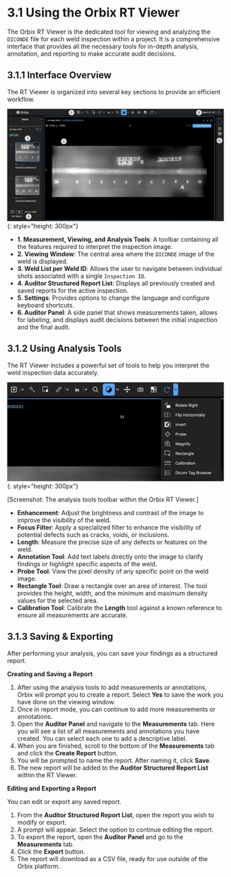 # 3.1 Using the Orbix RT Viewer

The Orbix RT Viewer is the dedicated tool for viewing and analyzing the `DICONDE` file for each weld inspection within a project. It is a comprehensive interface that provides all the necessary tools for in-depth analysis, annotation, and reporting to make accurate audit decisions.

## 3.1.1 Interface Overview

The RT Viewer is organized into several key sections to provide an efficient workflow.

![rt-viewer-overview](../assets/orbix-rt-viewer.png){: style="height: 300px"}

* **1. Measurement, Viewing, and Analysis Tools**: A toolbar containing all the features required to interpret the inspection image.
* **2. Viewing Window**: The central area where the `DICONDE` image of the weld is displayed.
* **3. Weld List per Weld ID**: Allows the user to navigate between individual shots associated with a single `Inspection ID`.
* **4. Auditor Structured Report List**: Displays all previously created and saved reports for the active inspection.
* **5. Settings**: Provides options to change the language and configure keyboard shortcuts.
* **6. Auditor Panel**: A side panel that shows measurements taken, allows for labeling, and displays audit decisions between the initial inspection and the final audit.


## 3.1.2 Using Analysis Tools

The RT Viewer includes a powerful set of tools to help you interpret the weld inspection data accurately.

![orbix-rt-viewer-tools](../assets/orbix-rt-viewer-tools.png){: style="height: 300px"}

[Screenshot: The analysis tools toolbar within the Orbix RT Viewer.]

* **Enhancement**: Adjust the brightness and contrast of the image to improve the visibility of the weld.
* **Focus Filter**: Apply a specialized filter to enhance the visibility of potential defects such as cracks, voids, or inclusions.
* **Length**: Measure the precise size of any defects or features on the weld.
* **Annotation Tool**: Add text labels directly onto the image to clarify findings or highlight specific aspects of the weld.
* **Probe Tool**: View the pixel density of any specific point on the weld image.
* **Rectangle Tool**: Draw a rectangle over an area of interest. The tool provides the height, width, and the minimum and maximum density values for the selected area.
* **Calibration Tool**: Calibrate the **Length** tool against a known reference to ensure all measurements are accurate.

## 3.1.3 Saving & Exporting

After performing your analysis, you can save your findings as a structured report.

**Creating and Saving a Report**

1.  After using the analysis tools to add measurements or annotations, Orbix will prompt you to create a report. Select **Yes** to save the work you have done on the viewing window.
2.  Once in report mode, you can continue to add more measurements or annotations.
3.  Open the **Auditor Panel** and navigate to the **Measurements** tab. Here you will see a list of all measurements and annotations you have created. You can select each one to add a descriptive label.
4.  When you are finished, scroll to the bottom of the **Measurements** tab and click the **Create Report** button.
5.  You will be prompted to name the report. After naming it, click **Save**.
6.  The new report will be added to the **Auditor Structured Report List** within the RT Viewer.

**Editing and Exporting a Report**

You can edit or export any saved report.

1.  From the **Auditor Structured Report List**, open the report you wish to modify or export.
2.  A prompt will appear. Select the option to continue editing the report.
3.  To export the report, open the **Auditor Panel** and go to the **Measurements** tab.
4.  Click the **Export** button.
5.  The report will download as a CSV file, ready for use outside of the Orbix platform.


<!-- ## Interface Overview

![rt-viewer-overview](../assets/orbix-rt-viewer.png)

| Number | Name | Function | Component |
| :-------: | :-----: | :-----: | :------: |
| 1 | Viewer Tools | Viewing, measurement, & analysis tools to aid in inspecting welds | ![viewer-tools](../assets/viewer-tools.png){: style="width: 300px"} |
| 2 | DICONDE Viewing Window | DICONDE viewing window for user to see and inspect file | ![diconde-viewing-window](../assets/diconde-viewing-window.png){: style="height: 100px"} |
| 3 | Weld List | View Welds within a single Weld ID | ![weld-list](../assets/weld-list.png){: style="height: 100px"} |
| 4 | Structured Report List | Shows the list of structed reports that have been created for Weld ID | ![structured-report-list](../assets/structured-report-list.png){: style="height: 100px"} |
| 5 | Preference Settings | Dialog to change settings such as language and keyboard shortcuts | ![preference-setting-button](../assets/preference-setting-button.png){: style="height: 100px"} ![preference-setting-dialog](../assets/preference-setting-dialog.png){: style="height: 100px"} |
| 6 | Auditing Panel | Panel to make auditing decisions, and view measurements within reports when open | ![audit-panel-measurements](../assets/audit-panel-measurements.png){: style="height: 100px"} ![audit-panel-audit](../assets/audit-panel-audit.png){: style="height: 100px"} |


## Using Analysis Tools

| Tool | Function | Component |
| :-----: | :-----: | :------: |
| Enhancement | Adjusts brightness and contrast to improve weld visibility | ![enhancement-tool](../assets/enhancement-tool.png) |
| Focus Filter | Applys filter to enhance visibility of defects like cracks, voids, or inclusions | ![focus-filter-tool](../assets/focus-filter-tool.png) |
| Length | Tool for measuring defect sizes | ![length-tool](../assets/length-tool.png) |
| Probe | Tool is used to find pixel density of certain section of weld  | ![probe-tool](../assets/probe-tool.png) |
| Rectangle | Tool is used to place a rectangle within the weld. It provides height, width, min, and max density vaules for the area selected | ![rectangle-tool](../assets/rectangle-tool.png) |
| Calibration | Tool is used to calibrate the length tool to ensure accurate measurements | ![calibration-tool](../assets/calibration-tool.png) |





## Saving & Exporting

<iframe src="https://scribehow.com/embed/How_To_Create_and_Export_a_Report_Online__4L1N6FB_TvulC6tE8pvgLQ?as=video" width="100%" height="800" allow="fullscreen" style="aspect-ratio: 16 / 12; border: 0; min-height: 480px"></iframe>

<iframe src="https://scribehow.com/embed/How_To_Create_and_Export_a_Report_Online__4L1N6FB_TvulC6tE8pvgLQ?as=scrollable" width="100%" height="800" allow="fullscreen" style="border: 0; min-height: 640px"></iframe> -->